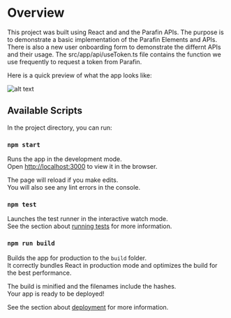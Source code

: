 # Overview

This project was built using React and and the Parafin APIs. The purpose is to demonstrate a basic implementation of the Parafin Elements and APIs. There is also a new user onboarding form to demonstrate the differnt APIs and their usage. The src/app/api/useToken.ts file contains the function we use frequently to request a token from Parafin.

Here is a quick preview of what the app looks like:

![alt text](url(src/app/img/demo.gif))

## Available Scripts

In the project directory, you can run:

### `npm start`

Runs the app in the development mode.\
Open [http://localhost:3000](http://localhost:3000) to view it in the browser.

The page will reload if you make edits.\
You will also see any lint errors in the console.

### `npm test`

Launches the test runner in the interactive watch mode.\
See the section about [running tests](https://facebook.github.io/create-react-app/docs/running-tests) for more information.

### `npm run build`

Builds the app for production to the `build` folder.\
It correctly bundles React in production mode and optimizes the build for the best performance.

The build is minified and the filenames include the hashes.\
Your app is ready to be deployed!

See the section about [deployment](https://facebook.github.io/create-react-app/docs/deployment) for more information.